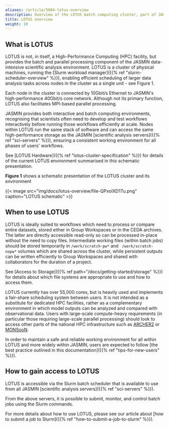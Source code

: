 ```yaml
---
aliases: /article/5004-lotus-overview
description: Overview of the LOTUS batch computing cluster, part of JASMIN
title: LOTUS overview
weight: 10
---
```


## What is LOTUS

LOTUS is not, in itself, a High-Performance Computing (HPC) facility, but
provides the batch and parallel processing component of the JASMIN data-
intensive scientific analysis environment. LOTUS is a cluster of physical
machines, running the [Slurm workload manager]({{% ref "slurm-scheduler-overview" %}}), enabling efficient scheduling of larger data analysis tasks
across nodes in the cluster as a single unit - see Figure 1.

Each node in the
cluster is connected by 10Gbit/s Ethernet to JASMIN's high-performance
40Gbit/s core network. Although not its primary function, LOTUS also
facilitates MPI-based parallel processing.

JASMIN provides both interactive and batch computing environments,
recognising  that scientists often need to develop and test workflows
interactively before running those workflows efficiently at scale. Nodes
within LOTUS run the same stack of software and can access the same high-performance
storage as the JASMIN [scientific analysis servers]({{% ref "sci-servers" %}}), ensuring a
consistent working environment for all phases of users' workflows.

See [LOTUS Hardware]({{% ref "lotus-cluster-specification" %}}) for details of
the current LOTUS environment summarised in this schematic presentation.

**Figure 1** shows a schematic presentation of the LOTUS cluster and its
environment

{{< image src="img/docs/lotus-overview/file-QPxolXD1Tu.png" caption="LOTUS schematic" >}}

## When to use LOTUS

LOTUS is ideally suited to workflows which need to process or compare entire
datasets, stored either in Group Workspaces or in the CEDA archives. The
latter are directly accessible read-only so can be processed in-place without
the need to copy files. Intermediate working files (within batch jobs) should
be stored temporarily in `/work/scratch-pw*` and ` /work/scratch-nopw*`
volumes which are shared across the cluster, while persistent outputs can be
written efficiently to Group Workspaces and shared with collaborators for the
duration of a project.

See [Access to Storage]({{% ref path="/docs/getting-started/storage" %}}) for details about which file
systems are appropriate to use and how to access them.

LOTUS currently has over 55,000 cores, but is heavily used and implements a
fair-share scheduling system between users. It is not intended as a substitute
for dedicated HPC facilities, rather as a complementary environment in which
model outputs can be analyzed and compared with observational data. Users with
large-scale compute-heavy requirements (in particular those requiring large-scale
parallel processing) should look to access other parts of the national
HPC infrastructure such as [ARCHER2](http://www.archer2.ac.uk/) or
[MONSooN](http://collab.metoffice.gov.uk/twiki/bin/view/Support/MONSooN).

In order to maintain a safe and reliable working environment for all within
LOTUS and more widely within JASMIN, users are expected to follow [the best
practice outlined in this documentation]({{% ref "tips-for-new-users" %}}).

## How to gain access to LOTUS

LOTUS is accessible via the Slurm batch scheduler that is available to use from
all JASMIN [scientific analysis servers]({{% ref "sci-servers" %}}).

From the above servers, it is possible to submit, monitor, and control batch
jobs using the Slurm commands.

For more details about how to use LOTUS, please see our article about
[how to submit a job to Slurm]({{% ref "how-to-submit-a-job-to-slurm" %}}).
